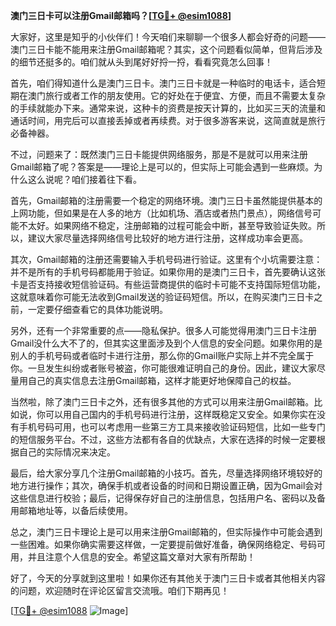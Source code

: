 **澳门三日卡可以注册Gmail邮箱吗？[[TG💪+ @esim1088](https://t.me/s/esim1088)]**

大家好，这里是知乎的小伙伴们！今天咱们来聊聊一个很多人都会好奇的问题——澳门三日卡能不能用来注册Gmail邮箱呢？其实，这个问题看似简单，但背后涉及的细节还挺多的。咱们就从头到尾好好捋一捋，看看究竟怎么回事！

首先，咱们得知道什么是澳门三日卡。澳门三日卡就是一种临时的电话卡，适合短期在澳门旅行或者工作的朋友使用。它的好处在于便宜、方便，而且不需要太复杂的手续就能办下来。通常来说，这种卡的资费是按天计算的，比如买三天的流量和通话时间，用完后可以直接丢掉或者再续费。对于很多游客来说，这简直就是旅行必备神器。

不过，问题来了：既然澳门三日卡能提供网络服务，那是不是就可以用来注册Gmail邮箱了呢？答案是——理论上是可以的，但实际上可能会遇到一些麻烦。为什么这么说呢？咱们接着往下看。

首先，Gmail邮箱的注册需要一个稳定的网络环境。澳门三日卡虽然能提供基本的上网功能，但如果是在人多的地方（比如机场、酒店或者热门景点），网络信号可能不太好。如果网络不稳定，注册邮箱的过程可能会中断，甚至导致验证失败。所以，建议大家尽量选择网络信号比较好的地方进行注册，这样成功率会更高。

其次，Gmail邮箱的注册还需要输入手机号码进行验证。这里有个小坑需要注意：并不是所有的手机号码都能用于验证。如果你用的是澳门三日卡，首先要确认这张卡是否支持接收短信验证码。有些运营商提供的临时卡可能不支持国际短信功能，这就意味着你可能无法收到Gmail发送的验证码短信。所以，在购买澳门三日卡之前，一定要仔细查看它的具体功能说明。

另外，还有一个非常重要的点——隐私保护。很多人可能觉得用澳门三日卡注册Gmail没什么大不了的，但其实这里面涉及到个人信息的安全问题。如果你用的是别人的手机号码或者临时卡进行注册，那么你的Gmail账户实际上并不完全属于你。一旦发生纠纷或者账号被盗，你可能很难证明自己的身份。因此，建议大家尽量用自己的真实信息去注册Gmail邮箱，这样才能更好地保障自己的权益。

当然啦，除了澳门三日卡之外，还有很多其他的方式可以用来注册Gmail邮箱。比如说，你可以用自己国内的手机号码进行注册，这样既稳定又安全。如果你实在没有手机号码可用，也可以考虑用一些第三方工具来接收验证码短信，比如一些专门的短信服务平台。不过，这些方法都有各自的优缺点，大家在选择的时候一定要根据自己的实际情况来决定。

最后，给大家分享几个注册Gmail邮箱的小技巧。首先，尽量选择网络环境较好的地方进行操作；其次，确保手机或者设备的时间和日期设置正确，因为Gmail会对这些信息进行校验；最后，记得保存好自己的注册信息，包括用户名、密码以及备用邮箱地址等，以备后续使用。

总之，澳门三日卡理论上是可以用来注册Gmail邮箱的，但实际操作中可能会遇到一些困难。如果你确实需要这样做，一定要提前做好准备，确保网络稳定、号码可用，并且注意个人信息的安全。希望这篇文章对大家有所帮助！

好了，今天的分享就到这里啦！如果你还有其他关于澳门三日卡或者其他相关内容的问题，欢迎随时在评论区留言交流哦。咱们下期再见！

[[TG💪+ @esim1088](https://t.me/s/esim1088) ![Image](https://i.postimg.cc/4NQfJmqS/Snipaste-2025-05-13-00-14-12.png)]